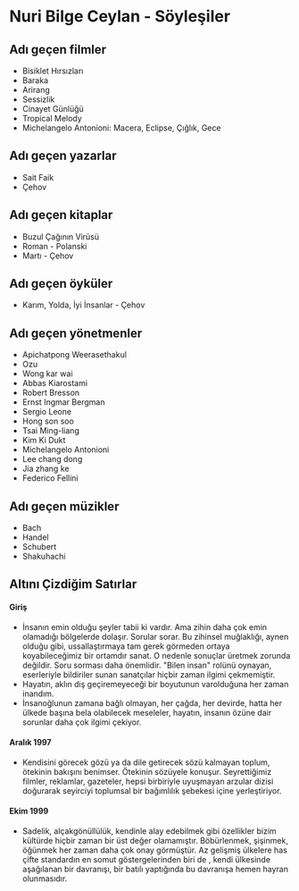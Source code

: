 # Nuri Bilge Ceylan - Söyleşiler

## Adı geçen filmler

* Bisiklet Hırsızları
* Baraka
* Arirang
* Sessizlik
* Cinayet Günlüğü
* Tropical Melody
* Michelangelo Antonioni: Macera, Eclipse, Çığlık, Gece

## Adı geçen yazarlar

* Sait Faik
* Çehov


## Adı geçen kitaplar

* Buzul Çağının Virüsü
* Roman - Polanski
* Martı - Çehov

## Adı geçen öyküler

* Karım, Yolda, İyi İnsanlar - Çehov

## Adı geçen yönetmenler

* Apichatpong Weerasethakul
* Ozu
* Wong kar wai
* Abbas Kiarostami
* Robert Bresson 
* Ernst Ingmar Bergman
* Sergio Leone
* Hong son soo
* Tsai Ming-liang
* Kim Ki Dukt
* Michelangelo Antonioni
* Lee chang dong
* Jia zhang ke
* Federico Fellini


## Adı geçen müzikler

* Bach
* Handel
* Schubert
* Shakuhachi

## Altını Çizdiğim Satırlar

#### Giriş

* İnsanın emin olduğu şeyler tabii ki vardır. Ama zihin daha çok emin olamadığı bölgelerde dolaşır. Sorular sorar. Bu zihinsel muğlaklığı, aynen olduğu gibi, ussallaştırmaya tam gerek görmeden ortaya koyabileceğimiz bir ortamdır sanat. O nedenle sonuçlar üretmek zorunda değildir. Soru sorması daha önemlidir. "Bilen insan" rolünü oynayan, eserleriyle bildiriler sunan sanatçılar hiçbir zaman ilgimi çekmemiştir.
* Hayatın, aklın diş geçiremeyeceği bir boyutunun varolduğuna her zaman inandım.
* İnsanoğlunun zamana bağlı olmayan, her çağda, her devirde, hatta her ülkede başına bela olabilecek meseleler, hayatın, insanın özüne dair sorunlar daha çok ilgimi çekiyor.


#### Aralık 1997

* Kendisini görecek gözü ya da dile getirecek sözü kalmayan toplum, ötekinin bakışını benimser. Ötekinin sözüyele konuşur. Seyrettiğimiz filmler, reklamlar, gazeteler, hepsi birbiriyle uyuşmayan arzular dizisi doğurarak seyirciyi toplumsal bir bağımlılık şebekesi içine yerleştiriyor. 

#### Ekim 1999

* Sadelik, alçakgönüllülük, kendinle alay edebilmek gibi özellikler bizim kültürde hiçbir zaman bir üst değer olamamıştır. Böbürlenmek, şişinmek, öğünmek her zaman daha çok onay görmüştür. Az gelişmiş ülkelere has çifte standardın en somut göstergelerinden biri de , kendi ülkesinde aşağılanan bir davranışı, bir batılı yaptığında bu davranışa hemen hayran olunmasıdır. 
